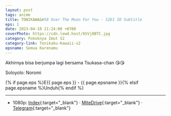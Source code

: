 ```yaml
---
layout: post
tags: anime
title: TONIKAWA&#58 Over The Moon For You - S2E1 ID Subtitle
eps: 1
date: 2023-04-10 21:24:00 +0700
coverPhoto: https://cdn.lewd.host/6SVj8BTC.jpg
category: Pokoknya Imut S2
category-link: Tonikaku-Kawaii-s2
epsname: Semua Karenamu
---
```


Akhirnya bisa berjumpa lagi bersama Tsukasa-chan 😘😘

Soloyolo: Noromi

{% if page.eps %}E{{ page.eps }} - {{ page.epsname }}{% elsif page.epsname %}Unduh{% endif %}

---
- 1080p: [Index](https://bit.ly/3Ul7C0V){:target="_blank"} &middot; [MiteDrive](https://mitedrive.my.id/view/cbkyPT){:target="_blank"} &middot; [Telegram](https://t.me/a1fansubweeklies/273){:target="_blank"}

